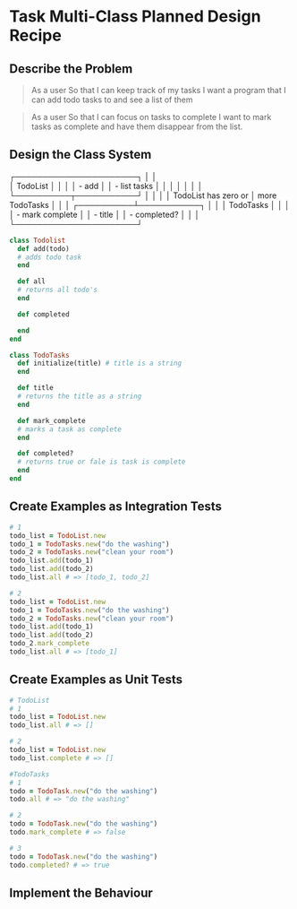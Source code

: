 # Task Multi-Class Planned Design Recipe

## Describe the Problem

> As a user 
> So that I can keep track of my tasks
> I want a program that I can add todo tasks to and see a list of them

> As a user 
> So that I can focus on tasks to complete
> I want to mark tasks as complete and have them disappear from the list. 

## Design the Class System

┌──────────────────────┐
│                      │        
│     TodoList         │
│                      │
│     - add            │
│     - list tasks     │
│                      │
│                      │
│                      │
└──────────┬───────────┘
           │
           │
           │
           │    TodoList has zero or
           │    more TodoTasks
           │
           │
           │
┌──────────┴───────────┐
│                      │
│     TodoTasks         │
│                      │
│     - mark complete  │
│     - title          │
│     - completed?     │
│                      │
└──────────────────────┘
```ruby
class Todolist
  def add(todo)
  # adds todo task
  end

  def all
  # returns all todo's
  end

  def completed

  end
end

class TodoTasks
  def initialize(title) # title is a string
  end

  def title
  # returns the title as a string
  end

  def mark_complete
  # marks a task as complete
  end

  def completed?
  # returns true or fale is task is complete
  end
end

```


## Create Examples as Integration Tests
```ruby
# 1
todo_list = TodoList.new
todo_1 = TodoTasks.new("do the washing")
todo_2 = TodoTasks.new("clean your room")
todo_list.add(todo_1)
todo_list.add(todo_2)
todo_list.all # => [todo_1, todo_2]

# 2
todo_list = TodoList.new
todo_1 = TodoTasks.new("do the washing")
todo_2 = TodoTasks.new("clean your room")
todo_list.add(todo_1)
todo_list.add(todo_2)
todo_2.mark_complete
todo_list.all # => [todo_1]

```
## Create Examples as Unit Tests

```ruby
# TodoList
# 1
todo_list = TodoList.new
todo_list.all # => []

# 2
todo_list = TodoList.new
todo_list.complete # => []

#TodoTasks
# 1
todo = TodoTask.new("do the washing")
todo.all # => "do the washing"

# 2
todo = TodoTask.new("do the washing")
todo.mark_complete # => false

# 3
todo = TodoTask.new("do the washing")
todo.completed? # => true

```

## Implement the Behaviour


